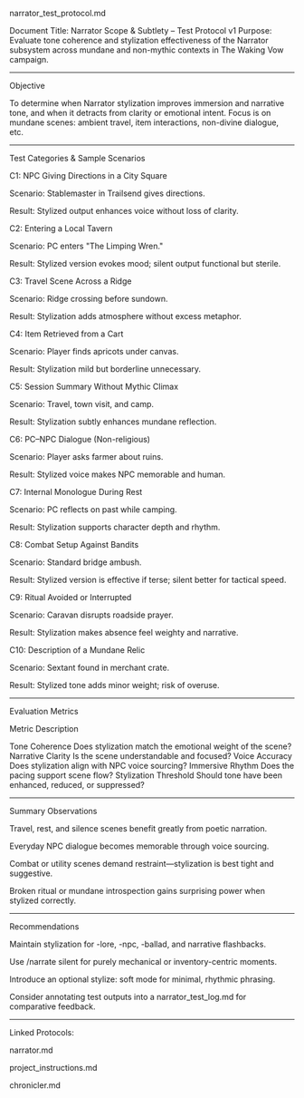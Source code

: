 narrator_test_protocol.md

Document Title: Narrator Scope & Subtlety – Test Protocol v1
Purpose: Evaluate tone coherence and stylization effectiveness of the Narrator subsystem across mundane and non-mythic contexts in The Waking Vow campaign.


---

Objective

To determine when Narrator stylization improves immersion and narrative tone, and when it detracts from clarity or emotional intent. Focus is on mundane scenes: ambient travel, item interactions, non-divine dialogue, etc.


---

Test Categories & Sample Scenarios

C1: NPC Giving Directions in a City Square

Scenario: Stablemaster in Trailsend gives directions.

Result: Stylized output enhances voice without loss of clarity.


C2: Entering a Local Tavern

Scenario: PC enters "The Limping Wren."

Result: Stylized version evokes mood; silent output functional but sterile.


C3: Travel Scene Across a Ridge

Scenario: Ridge crossing before sundown.

Result: Stylization adds atmosphere without excess metaphor.


C4: Item Retrieved from a Cart

Scenario: Player finds apricots under canvas.

Result: Stylization mild but borderline unnecessary.


C5: Session Summary Without Mythic Climax

Scenario: Travel, town visit, and camp.

Result: Stylization subtly enhances mundane reflection.


C6: PC–NPC Dialogue (Non-religious)

Scenario: Player asks farmer about ruins.

Result: Stylized voice makes NPC memorable and human.


C7: Internal Monologue During Rest

Scenario: PC reflects on past while camping.

Result: Stylization supports character depth and rhythm.


C8: Combat Setup Against Bandits

Scenario: Standard bridge ambush.

Result: Stylized version is effective if terse; silent better for tactical speed.


C9: Ritual Avoided or Interrupted

Scenario: Caravan disrupts roadside prayer.

Result: Stylization makes absence feel weighty and narrative.


C10: Description of a Mundane Relic

Scenario: Sextant found in merchant crate.

Result: Stylized tone adds minor weight; risk of overuse.



---

Evaluation Metrics

Metric	Description

Tone Coherence	Does stylization match the emotional weight of the scene?
Narrative Clarity	Is the scene understandable and focused?
Voice Accuracy	Does stylization align with NPC voice sourcing?
Immersive Rhythm	Does the pacing support scene flow?
Stylization Threshold	Should tone have been enhanced, reduced, or suppressed?



---

Summary Observations

Travel, rest, and silence scenes benefit greatly from poetic narration.

Everyday NPC dialogue becomes memorable through voice sourcing.

Combat or utility scenes demand restraint—stylization is best tight and suggestive.

Broken ritual or mundane introspection gains surprising power when stylized correctly.



---

Recommendations

Maintain stylization for -lore, -npc, -ballad, and narrative flashbacks.

Use /narrate silent for purely mechanical or inventory-centric moments.

Introduce an optional stylize: soft mode for minimal, rhythmic phrasing.

Consider annotating test outputs into a narrator_test_log.md for comparative feedback.



---

Linked Protocols:

narrator.md

project_instructions.md

chronicler.md

